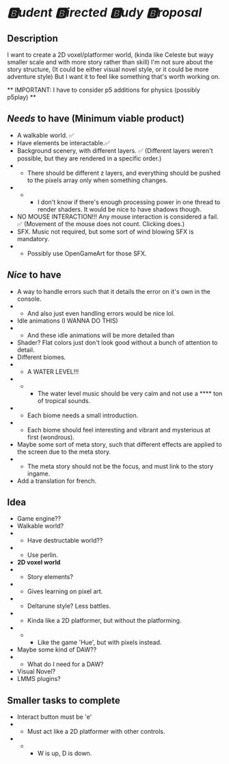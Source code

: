 # *🅱udent 🅱irected 🅱udy 🅱roposal*

## Description

I want to create a 2D voxel/platformer world,
    (kinda like Celeste but wayy smaller scale and with more story rather than skill)
I'm not sure about the story structure,
    (It could be either visual novel style, or it could be more adventure style)
But I want it to feel like something that's worth working on.

** IMPORTANT: I have to consider p5 additions for physics (possibly p5play) **

## *Needs* to have (Minimum viable product)

- A walkable world. ✅
- Have elements be interactable.✅
- Background scenery, with different layers. ✅ (Different layers weren't possible, but they are rendered in a specific order.)
- - There should be different z layers, and everything should be pushed to the pixels array only when something changes.
- - - I don't know if there's enough processing power in one thread to render shaders. It would be nice to have shadows though.
- NO MOUSE INTERACTION!!! Any mouse interaction is considered a fail. ✅ (Movement of the mouse does not count. Clicking does.)
- SFX. Music not required, but some sort of wind blowing SFX is mandatory.
- - Possibly use OpenGameArt for those SFX.

## *Nice* to have

- A way to handle errors such that it details the error on it's own in the console.
- - And also just even handling errors would be nice lol.
- Idle animations (I WANNA DO THIS)
- - And these idle animations will be more detailed than
- Shader? Flat colors just don't look good without a bunch of attention to detail.
- Different biomes.
- - A WATER LEVEL!!!
- - - The water level music should be very calm and not use a **** ton of tropical sounds.
- - Each biome needs a small introduction.
- - Each biome should feel interesting and vibrant and mysterious at first (wondrous).
- Maybe some sort of meta story, such that different effects are applied to the screen due to the meta story.
- - The meta story should not be the focus, and must link to the story ingame.
- Add a translation for french.

## Idea

- Game engine??
- Walkable world?
- - Have destructable world??
- - Use perlin.
- **2D voxel world**
- - Story elements?
- - Gives learning on pixel art.
- - Deltarune style? Less battles. 
- - Kinda like a 2D platformer, but without the platforming.
- - - Like the game 'Hue', but with pixels instead.
- Maybe some kind of DAW??
- - What do I need for a DAW?
- Visual Novel?
- LMMS plugins?

## Smaller tasks to complete

- Interact button must be 'e'
- - Must act like a 2D platformer with other controls.
- - - W is up, D is down.